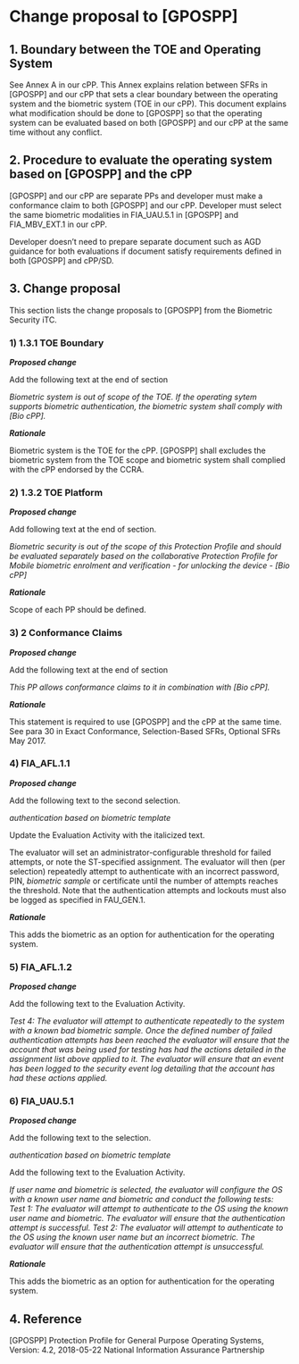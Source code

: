 # Change proposal to \[GPOSPP\]

## 1. Boundary between the TOE and Operating System

See Annex A in our cPP. This Annex explains relation between SFRs in \[GPOSPP\] and our cPP that sets a clear boundary between the operating system and the biometric system (TOE in our cPP). This document explains what modification should be done to \[GPOSPP\] so that the operating system can be evaluated based on both \[GPOSPP\] and our cPP at the same time without any conflict.

## 2. Procedure to evaluate the operating system based on \[GPOSPP\] and the cPP

\[GPOSPP\] and our cPP are separate PPs and developer must make a conformance claim to both \[GPOSPP\] and our cPP. Developer must select the same biometric modalities in FIA\_UAU.5.1 in \[GPOSPP\] and FIA\_MBV\_EXT.1 in our cPP.

Developer doesn’t need to prepare separate document such as AGD guidance for both evaluations if document satisfy requirements defined in both \[GPOSPP\] and cPP/SD.

## 3. Change proposal

This section lists the change proposals to \[GPOSPP\] from the Biometric Security iTC.

### 1) 1.3.1 TOE Boundary

***Proposed change***

Add the following text at the end of section

*Biometric system is out of scope of the TOE. If the operating sytem supports biometric authentication, the biometric system shall comply with \[Bio cPP\].*

***Rationale***

Biometric system is the TOE for the cPP. \[GPOSPP\] shall excludes the biometric system from the TOE scope and biometric system shall complied with the cPP endorsed by the CCRA.

### 2) 1.3.2 TOE Platform

***Proposed change***

Add following text at the end of section.

*Biometric security is out of the scope of this Protection Profile and should be evaluated separately based on the collaborative Protection Profile for Mobile biometric enrolment and verification - for unlocking the device - \[Bio cPP\]*

***Rationale***

Scope of each PP should be defined.

### 3) 2 Conformance Claims

***Proposed change***

Add the following text at the end of section

*This PP allows conformance claims to it in combination with \[Bio cPP\].*

***Rationale***

This statement is required to use \[GPOSPP\] and the cPP at the same time. See para 30 in Exact Conformance, Selection-Based SFRs, Optional SFRs May 2017.

### 4) FIA\_AFL.1.1

***Proposed change***

Add the following text to the second selection.

*authentication based on biometric template*

Update the Evaluation Activity with the italicized text.

The evaluator will set an administrator-configurable threshold for failed attempts, or note the ST-specified assignment. The evaluator will then (per selection) repeatedly attempt to authenticate with an incorrect password, PIN, *biometric sample* or certificate until the number of attempts reaches the threshold. Note that the authentication attempts and lockouts must also be logged as specified in FAU_GEN.1.

***Rationale***

This adds the biometric as an option for authentication for the operating system.

### 5) FIA\_AFL.1.2

***Proposed change***

Add the following text to the Evaluation Activity.

*Test 4: The evaluator will attempt to authenticate repeatedly to the system with a known bad biometric sample. Once the defined number of failed authentication attempts has been reached the evaluator will ensure that the account that was being used for testing has had the actions detailed in the assignment list above applied to it. The evaluator will ensure that an event has been logged to the security event log detailing that the account has had these actions applied.*

### 6) FIA\_UAU.5.1

***Proposed change***

Add the following text to the selection.

*authentication based on biometric template*

Add the following text to the Evaluation Activity.

*If user name and biometric is selected, the evaluator will configure the OS with a known user name and biometric and conduct the following tests:
Test 1: The evaluator will attempt to authenticate to the OS using the known user name and biometric. The evaluator will ensure that the authentication attempt is successful.
Test 2: The evaluator will attempt to authenticate to the OS using the known user name but an incorrect biometric. The evaluator will ensure that the authentication attempt is unsuccessful.*

***Rationale***

This adds the biometric as an option for authentication for the operating system.

## 4. Reference

\[GPOSPP\] Protection Profile for General Purpose Operating Systems, Version: 4.2, 2018-05-22
National Information Assurance Partnership

